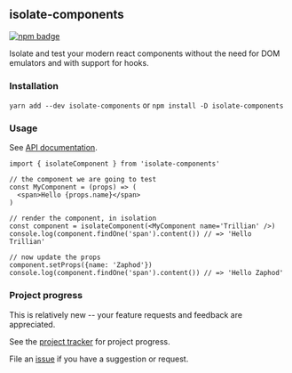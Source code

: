 ## isolate-components
[![npm badge](https://img.shields.io/npm/v/isolate-components)](https://npmjs.com/package/isolate-components)

Isolate and test your modern react components without the need for DOM emulators and with support for hooks.

### Installation

`yarn add --dev isolate-components` or `npm install -D isolate-components`

### Usage

See [API documentation](https://davidmfoley.github.io/isolate-components/globals.html).

```
import { isolateComponent } from 'isolate-components'

// the component we are going to test
const MyComponent = (props) => (
  <span>Hello {props.name}</span>
)

// render the component, in isolation
const component = isolateComponent(<MyComponent name='Trillian' />)
console.log(component.findOne('span').content()) // => 'Hello Trillian'

// now update the props
component.setProps({name: 'Zaphod'})
console.log(component.findOne('span').content()) // => 'Hello Zaphod'
```

### Project progress

This is relatively new -- your feature requests and feedback are appreciated.

See the [project tracker](https://github.com/davidmfoley/isolate-components/projects/1) for project progress.

File an [issue](https://github.com/davidmfoley/isolate-components/issues) if you have a suggestion or request.

